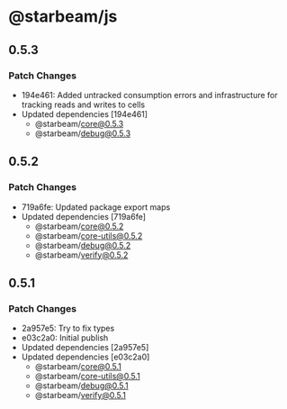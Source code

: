 # @starbeam/js

## 0.5.3

### Patch Changes

- 194e461: Added untracked consumption errors and infrastructure for tracking reads and writes to cells
- Updated dependencies [194e461]
  - @starbeam/core@0.5.3
  - @starbeam/debug@0.5.3

## 0.5.2

### Patch Changes

- 719a6fe: Updated package export maps
- Updated dependencies [719a6fe]
  - @starbeam/core@0.5.2
  - @starbeam/core-utils@0.5.2
  - @starbeam/debug@0.5.2
  - @starbeam/verify@0.5.2

## 0.5.1

### Patch Changes

- 2a957e5: Try to fix types
- e03c2a0: Initial publish
- Updated dependencies [2a957e5]
- Updated dependencies [e03c2a0]
  - @starbeam/core@0.5.1
  - @starbeam/core-utils@0.5.1
  - @starbeam/debug@0.5.1
  - @starbeam/verify@0.5.1

